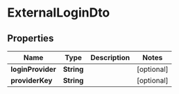 
# ExternalLoginDto

## Properties
Name | Type | Description | Notes
------------ | ------------- | ------------- | -------------
**loginProvider** | **String** |  |  [optional]
**providerKey** | **String** |  |  [optional]



